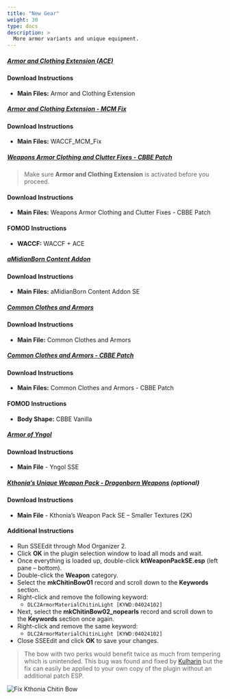 ```yaml
---
title: "New Gear"
weight: 30
type: docs
description: >
  More armor variants and unique equipment.
---
```


##### [Armor and Clothing Extension (ACE)](https://www.nexusmods.com/skyrimspecialedition/mods/19002?tab=files)

#### Download Instructions

* **Main Files:** Armor and Clothing Extension

##### [Armor and Clothing Extension - MCM Fix](https://www.nexusmods.com/skyrimspecialedition/mods/23471?tab=files)

#### Download Instructions

* **Main Files:** WACCF_MCM_Fix

##### [Weapons Armor Clothing and Clutter Fixes - CBBE Patch](https://www.nexusmods.com/skyrimspecialedition/mods/19176?tab=files)

> Make sure **Armor and Clothing Extension** is activated before you proceed.

#### Download Instructions

* **Main Files:** Weapons Armor Clothing and Clutter Fixes - CBBE Patch

#### FOMOD Instructions

* **WACCF:** WACCF + ACE

##### [aMidianBorn Content Addon](https://www.nexusmods.com/skyrimspecialedition/mods/35390?tab=files)

#### Download Instructions

* **Main Files:** aMidianBorn Content Addon SE
 
##### [Common Clothes and Armors](https://www.nexusmods.com/skyrimspecialedition/mods/21305?tab=files)

#### Download Instructions

* **Main File:** Common Clothes and Armors

##### [Common Clothes and Armors - CBBE Patch](https://www.nexusmods.com/skyrimspecialedition/mods/31750?tab=files)

#### Download Instructions

* **Main Files:** Common Clothes and Armors - CBBE Patch

#### FOMOD Instructions

* **Body Shape:** CBBE Vanilla

##### [Armor of Yngol](https://www.nexusmods.com/skyrimspecialedition/mods/5006?tab=files)

#### Download Instructions

* **Main File** - Yngol SSE

##### [Kthonia’s Unique Weapon Pack - Dragonborn Weapons](https://www.nexusmods.com/skyrimspecialedition/mods/15050?tab=files) (optional)

#### Download Instructions

* **Main File** - Kthonia’s Weapon Pack SE – Smaller Textures (2K)

#### Additional Instructions

* Run SSEEdit through Mod Organizer 2.
* Click **OK** in the plugin selection window to load all mods and wait.
* Once everything is loaded up, double-click **ktWeaponPackSE.esp** (left pane – bottom).
* Double-click the **Weapon** category.
* Select the **mkChitinBow01** record and scroll down to the **Keywords** section.
* Right-click and remove the following keyword:
  * `DLC2ArmorMaterialChitinLight [KYWD:04024102]`
* Next, select the **mkChitinBow02_nopearls** record and scroll down to the **Keywords** section once again.
* Right-click and remove the same keyword:
  * `DLC2ArmorMaterialChitinLight [KYWD:04024102]`
* Close SSEEdit and click **OK** to save your changes.

> The bow with two perks would benefit twice as much from tempering which is unintended. This bug was found and fixed by [Kulharin](https://www.nexusmods.com/skyrimspecialedition/mods/29298) but the fix can easily be applied to your own copy of the plugin without an additional patch ESP.

![Fix Kthonia Chitin Bow](/Pictures/mod_installation/fix_kthonia_chitin_bow.png)